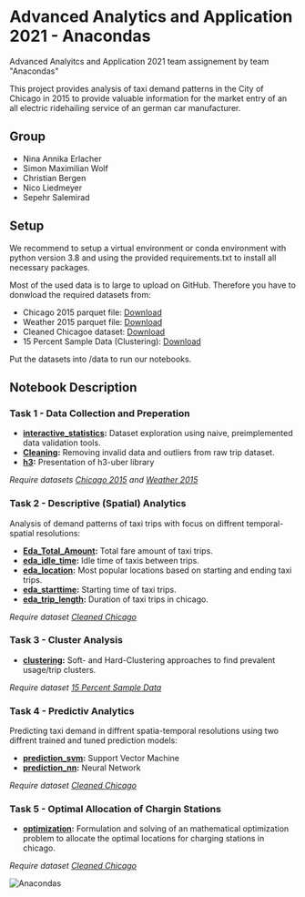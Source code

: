 # Advanced Analytics and Application 2021 - Anacondas

Advanced Analyitcs and Application 2021 team assignement by team "Anacondas"

This project provides analysis of taxi demand patterns in the City of Chicago in 2015 to provide valuable information for the market entry of an all electric ridehailing service of an german car manufacturer. 

## Group

* Nina Annika Erlacher
* Simon Maximilian Wolf
* Christian Bergen
* Nico Liedmeyer 
* Sepehr Salemirad

## Setup

We recommend to setup a virtual environment or conda environment with python version 3.8 and using the provided requirements.txt to install all necessary packages.

Most of the used data is to large to upload on GitHub. Therefore you have to donwload the required datasets from:

- Chicago 2015 parquet file: [Download](https://filedn.eu/lvIIS1QB2KmSUjz5Gvx9LYb/Taxi_Trips.parquet)
- Weather 2015 parquet file: [Download](https://filedn.eu/lvIIS1QB2KmSUjz5Gvx9LYb/Weather.parquet)
- Cleaned Chicagoe dataset: [Download](https://filedn.eu/lvIIS1QB2KmSUjz5Gvx9LYb/Taxi_Trips_Cleaned.parquet)
- 15 Percent Sample Data (Clustering): [Download](https://filedn.eu/lvIIS1QB2KmSUjz5Gvx9LYb/chicago_taxi_trips_15percent_sample.parquet)


Put the datasets into /data to run our notebooks.

    
## Notebook Description

### Task 1 - Data Collection and Preperation

* **[interactive_statistics](notebooks/interactive_statistics.ipynb):** Dataset exploration using naive, preimplemented data validation tools. 
* **[Cleaning](notebooks/Cleaning.ipynb):** Removing invalid data and outliers from raw trip dataset.
* **[h3](notebooks/h3.ipynb):** Presentation of h3-uber library

*Require datasets [Chicago 2015](https://filedn.eu/lvIIS1QB2KmSUjz5Gvx9LYb/Taxi_Trips.parquet) and [Weather 2015](https://filedn.eu/lvIIS1QB2KmSUjz5Gvx9LYb/Weather.parquet)*

### Task 2 - Descriptive (Spatial) Analytics

Analysis of demand patterns of taxi trips with focus on diffrent temporal-spatial resolutions:

* **[Eda_Total_Amount](notebooks/Eda_Total_Amount.ipynb):** Total fare amount of taxi trips.
* **[eda_idle_time](notebooks/eda_idle_time.ipynb):** Idle time of taxis between trips.
* **[eda_location](notebooks/eda_location.ipynb):** Most popular locations based on starting and ending taxi trips.
* **[eda_starttime](notebooks/eda_starttime.ipynb):** Starting time of taxi trips.
* **[eda_trip_length](notebooks/eda_trip_length.ipynb):** Duration of taxi trips in chicago.

 *Require dataset [Cleaned Chicago](https://filedn.eu/lvIIS1QB2KmSUjz5Gvx9LYb/Taxi_Trips_Cleaned.parquet)*
 
 ### Task 3 - Cluster Analysis

* **[clustering](notebooks/clustering.ipynb):** Soft- and Hard-Clustering approaches to find prevalent usage/trip clusters.

 *Require dataset [15 Percent Sample Data](https://filedn.eu/lvIIS1QB2KmSUjz5Gvx9LYb/chicago_taxi_trips_15percent_sample.parquet)*

### Task 4 - Predictiv Analytics

Predicting taxi demand in diffrent spatia-temporal resolutions using two diffrent trained and tuned prediction models: 

* **[prediction_svm](notebooks/prediction_svm.ipynb):** Support Vector Machine
* **[prediction_nn](notebooks/prediction_nn.ipynb):** Neural Network

 *Require dataset [Cleaned Chicago](https://filedn.eu/lvIIS1QB2KmSUjz5Gvx9LYb/Taxi_Trips_Cleaned.parquet)*


### Task 5 - Optimal Allocation of Chargin Stations 

* **[optimization](notebooks/optimization.ipynb):** Formulation and solving of an mathematical optimization problem to allocate the optimal locations for charging stations in chicago.

 *Require dataset [Cleaned Chicago](https://filedn.eu/lvIIS1QB2KmSUjz5Gvx9LYb/Taxi_Trips_Cleaned.parquet)*


![Anacondas](https://miro.medium.com/max/1000/1*h1h6j08kIHv3ywN3MCfKLg.jpeg)
